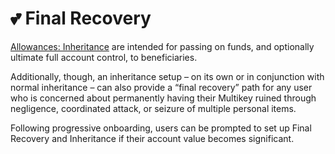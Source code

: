 # 💕 Final Recovery

[Allowances: Inheritance](broken-reference) are intended for passing on funds, and optionally ultimate full account control, to beneficiaries.

Additionally, though, an inheritance setup – on its own or in conjunction with normal inheritance – can also provide a “final recovery” path for any user who is concerned about permanently having their Multikey ruined through negligence, coordinated attack, or seizure of multiple personal items.

Following progressive onboarding, users can be prompted to set up Final Recovery and Inheritance if their account value becomes significant.
